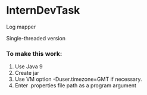 # InternDevTask

Log mapper

Single-threaded version

### To make this work:
1. Use Java 9
2. Create jar
3. Use VM option -Duser.timezone=GMT if necessary. 
4. Enter .properties file path as a program argument
